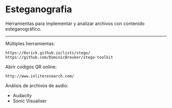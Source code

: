 # Esteganografia
Herramientas para implementar y analizar archivos con contenido esteganográfico.

***
Múltiples herramientas:
```
https://0xrick.github.io/lists/stego/
https://github.com/DominicBreuker/stego-toolkit
```
Abrir codigós QR online:
```
http://www.inliteresearch.com/
```
Análisis de archivos de audio:
- Audacity
- Sonic Visualiser
